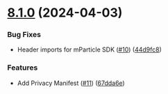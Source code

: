 # [8.1.0](https://github.com/mparticle-integrations/mparticle-apple-integration-adjust/compare/v8.0.4...v8.1.0) (2024-04-03)


### Bug Fixes

* Header imports for mParticle SDK ([#10](https://github.com/mparticle-integrations/mparticle-apple-integration-adjust/issues/10)) ([44d9fc8](https://github.com/mparticle-integrations/mparticle-apple-integration-adjust/commit/44d9fc8010694376d0d1be3922c8ab9b81573296))


### Features

* Add Privacy Manifest ([#11](https://github.com/mparticle-integrations/mparticle-apple-integration-adjust/issues/11)) ([67dda6e](https://github.com/mparticle-integrations/mparticle-apple-integration-adjust/commit/67dda6eb760d256414914f2518dac104dc56b788))
